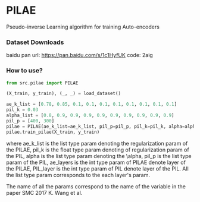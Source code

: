 # PILAE
Pseudo-inverse Learning algorithm for training Auto-encoders

### Dataset Downloads

baidu pan url: https://pan.baidu.com/s/1c1HyfUK code: 2aig

### How to use?
```python
from src.pilae import PILAE

(X_train, y_train), (_, _) = load_dataset()

ae_k_list = [0.78, 0.85, 0.1, 0.1, 0.1, 0.1, 0.1, 0.1, 0.1, 0.1]
pil_k = 0.03
alpha_list = [0.8, 0.9, 0.9, 0.9, 0.9, 0.9, 0.9, 0.9, 0.9, 0.9]
pil_p = [400, 300]
pilae = PILAE(ae_k_list=ae_k_list, pil_p=pil_p, pil_k=pil_k, alpha=alpha_list, ae_layers=10, pil_layers=0, acFunc='sig')
pilae.train_pilae(X_train, y_train)

```
where ae_k_list is the list type param denoting the regularization param of the PILAE, pil_k is the float type param denoting of regularization param of the PIL, alpha is the list type param denoting the \alpha, pil_p is the list type param of the PIL, ae_layers is the int type param of PILAE denote layer of the PILAE, PIL_layer is the int type param of PIL denote layer of the PIL. All the list type param corresponds to the each layer's param.

The name of all the params correspond to the name of the variable in the paper SMC 2017 K. Wang et al.


